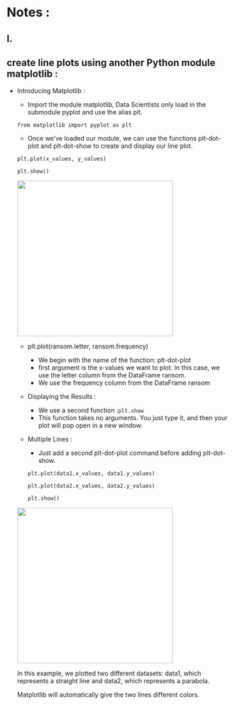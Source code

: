 # Notes :
## I.
## create line plots using another Python module matplotlib :
- Introducing Matplotlib :
  - Import the module matplotlib, Data Scientists only load in the submodule pyplot and use the alias plt.
  ```
  from matplotlib import pyplot as plt
  ```
  - Once we've loaded our module, we can use the functions plt-dot-plot and plt-dot-show to create and display our line plot.
  
  ```
  plt.plot(x_values, y_values)
  
  plt.show()
  ```
  <img src ="https://tse3.mm.bing.net/th?id=OIP.V9Jery-6LudgGZUHPKDL0QHaFs&pid=Api&P=0" width="350">
  
  - plt.plot(ransom.letter, ransom.frequency) 
    - We begin with the name of the function: plt-dot-plot
    - first argument is the x-values we want to plot. In this case, we use the letter column from the DataFrame ransom.
    - We use the frequency column from the DataFrame ransom
  - Displaying the Results :
    - We use a second function :`plt.show`
    - This function takes no arguments. You just type it, and then your plot will pop open in a new window.
      
  - Multiple Lines :
    -  Just add a second plt-dot-plot command before adding plt-dot-show.
    ```
    plt.plot(data1.x_values, data1.y_values)
    ```
    ```
    plt.plot(data2.x_values, data2.y_values)
    ``` 
    ```
    plt.show()
    ```
  <img src ="https://matplotlib.org/1.4.1/pyplots/pyplot_three.hires.png" width="350">
  
     In this example, we plotted two different datasets: data1, which represents a straight line and data2, which represents a parabola.
       
     Matplotlib will automatically give the two lines different colors.
      
    